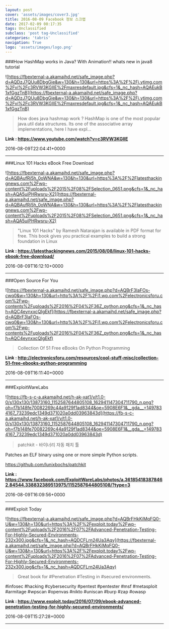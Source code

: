 ```yaml
---
layout: post
cover: 'assets/images/cover3.jpg'
title: 2016-08-09 Facebook 정보 스크랩
date: 2017-02-09 08:17:35
tags: Unclassified
subclass: 'post tag-Unclassified'
categories: 'tabris'
navigation: True
logo: 'assets/images/logo.png'
---
```


###How HashMap works in Java? With Animation!! whats new in java8 tutorial

![https://fbexternal-a.akamaihd.net/safe_image.php?d=AQDzJ7QUu8DbgGie&w=130&h=130&url=https%3A%2F%2Fi.ytimg.com%2Fvi%2Fc3RVW3KGIIE%2Fmaxresdefault.jpg&cfs=1&_nc_hash=AQAEukB1xfGgzTnB](https://fbexternal-a.akamaihd.net/safe_image.php?d=AQDzJ7QUu8DbgGie&w=130&h=130&url=https%3A%2F%2Fi.ytimg.com%2Fvi%2Fc3RVW3KGIIE%2Fmaxresdefault.jpg&cfs=1&_nc_hash=AQAEukB1xfGgzTnB)

>How does java hashmap work ? HashMap is one of the most popular java.util data structures. Its one of the associative array implementations, here I have expl...

**Link : <https://www.youtube.com/watch?v=c3RVW3KGIIE>**

2016-08-09T22:04:41+0000

---

###Linux 101 Hacks eBook Free Download

![https://fbexternal-a.akamaihd.net/safe_image.php?d=AQBAufRi5h_0oWNA&w=130&h=130&url=https%3A%2F%2Flatesthackingnews.com%2Fwp-content%2Fuploads%2F2015%2F08%2FSelection_0651.png&cfs=1&_nc_hash=AQA5uiPHRwsru-X2](https://fbexternal-a.akamaihd.net/safe_image.php?d=AQBAufRi5h_0oWNA&w=130&h=130&url=https%3A%2F%2Flatesthackingnews.com%2Fwp-content%2Fuploads%2F2015%2F08%2FSelection_0651.png&cfs=1&_nc_hash=AQA5uiPHRwsru-X2)

>"Linux 101 Hacks" by Ramesh Natarajan is available in PDF format for free. This book gives you practical examples to build a strong foundation in Linux

**Link : <https://latesthackingnews.com/2015/08/08/linux-101-hacks-ebook-free-download/>**

2016-08-09T16:12:10+0000

---

###Open Source For You

![https://fbexternal-a.akamaihd.net/safe_image.php?d=AQBrF3laFOs-cwq0&w=130&h=130&url=http%3A%2F%2Fi1.wp.com%2Felectronicsforu.com%2Fwp-contents%2Fuploads%2F2016%2F04%2F36Z_python.png&cfs=1&_nc_hash=AQC4eynxxcQIgEkf](https://fbexternal-a.akamaihd.net/safe_image.php?d=AQBrF3laFOs-cwq0&w=130&h=130&url=http%3A%2F%2Fi1.wp.com%2Felectronicsforu.com%2Fwp-contents%2Fuploads%2F2016%2F04%2F36Z_python.png&cfs=1&_nc_hash=AQC4eynxxcQIgEkf)

>Collection Of 51 Free eBooks On Python Programming

**Link : <http://electronicsforu.com/resources/cool-stuff-misc/collection-51-free-ebooks-python-programming>**

2016-08-09T16:11:40+0000

---

###ExploitWareLabs

![https://fb-s-c-a.akamaihd.net/h-ak-xat1/v/t1.0-0/s130x130/13873160_1152587644805108_162941147304711790_n.png?oh=f7b148fe70082269c44a9129f1ad8344&oe=5908E6F1&__gda__=1497834167_73239edc1349d371020a0dd03963843d](https://fb-s-c-a.akamaihd.net/h-ak-xat1/v/t1.0-0/s130x130/13873160_1152587644805108_162941147304711790_n.png?oh=f7b148fe70082269c44a9129f1ad8344&oe=5908E6F1&__gda__=1497834167_73239edc1349d371020a0dd03963843d)

>patchkit - 바이너리 자동 패치 툴

Patches an ELF binary using one or more simple Python scripts.

https://github.com/lunixbochs/patchkit

**Link : <https://www.facebook.com/ExploitWareLabs/photos/a.361854183878462.84544.338832389513975/1152587644805108/?type=3>**

2016-08-09T16:09:56+0000

---

###Exploit Today

![https://fbexternal-a.akamaihd.net/safe_image.php?d=AQBrFHkKiMqFQ0-U&w=130&h=130&url=https%3A%2F%2Fexploit.today%2Fwp-content%2Fuploads%2F2016%2F07%2FAdvanced-Penetration-Testing-For-Highly-Secured-Environments-232x300.jpg&cfs=1&_nc_hash=AQDCFLrn24Ua3Aqv](https://fbexternal-a.akamaihd.net/safe_image.php?d=AQBrFHkKiMqFQ0-U&w=130&h=130&url=https%3A%2F%2Fexploit.today%2Fwp-content%2Fuploads%2F2016%2F07%2FAdvanced-Penetration-Testing-For-Highly-Secured-Environments-232x300.jpg&cfs=1&_nc_hash=AQDCFLrn24Ua3Aqv)

>Great book for #Penetration #Testing in #secured environments. 

#infosec #hacking #cybersecurity #pentest #pentester #msf #metasploit #armitage #wpscan #openvas #nikto #uniscan #burp #zap #owasp

**Link : <https://www.exploit.today/2016/07/09/ebook-advanced-penetration-testing-for-highly-secured-environments/>**

2016-08-09T15:27:28+0000

---

